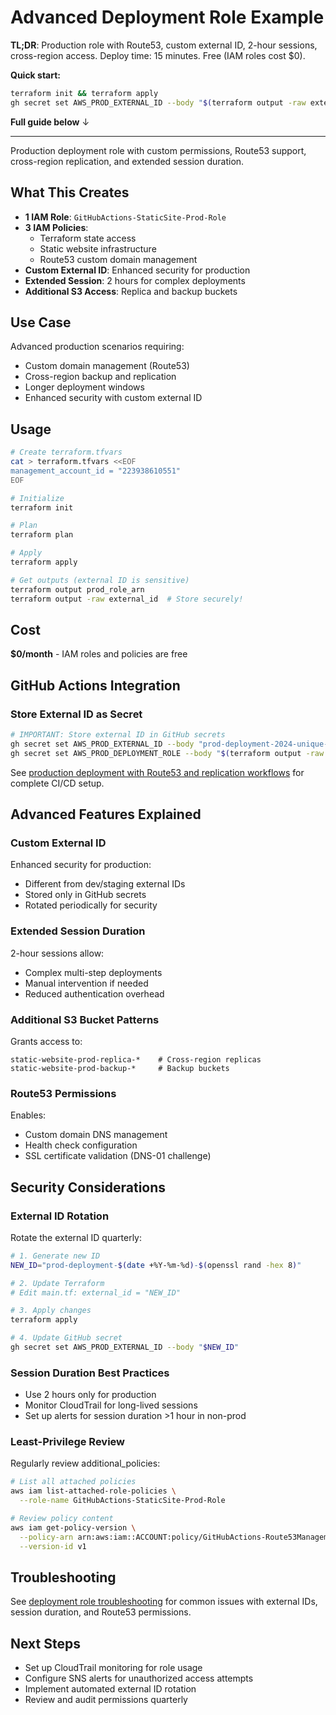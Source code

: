# Advanced Deployment Role Example

**TL;DR**: Production role with Route53, custom external ID, 2-hour sessions, cross-region access. Deploy time: 15 minutes. Free (IAM roles cost $0).

**Quick start:**
```bash
terraform init && terraform apply
gh secret set AWS_PROD_EXTERNAL_ID --body "$(terraform output -raw external_id)"
```

**Full guide below** ↓

---

Production deployment role with custom permissions, Route53 support, cross-region replication, and extended session duration.

## What This Creates

- **1 IAM Role**: `GitHubActions-StaticSite-Prod-Role`
- **3 IAM Policies**:
  - Terraform state access
  - Static website infrastructure
  - Route53 custom domain management
- **Custom External ID**: Enhanced security for production
- **Extended Session**: 2 hours for complex deployments
- **Additional S3 Access**: Replica and backup buckets

## Use Case

Advanced production scenarios requiring:
- Custom domain management (Route53)
- Cross-region backup and replication
- Longer deployment windows
- Enhanced security with custom external ID

## Usage

```bash
# Create terraform.tfvars
cat > terraform.tfvars <<EOF
management_account_id = "223938610551"
EOF

# Initialize
terraform init

# Plan
terraform plan

# Apply
terraform apply

# Get outputs (external ID is sensitive)
terraform output prod_role_arn
terraform output -raw external_id  # Store securely!
```

## Cost

**$0/month** - IAM roles and policies are free

## GitHub Actions Integration

### Store External ID as Secret

```bash
# IMPORTANT: Store external ID in GitHub secrets
gh secret set AWS_PROD_EXTERNAL_ID --body "prod-deployment-2024-unique-id"
gh secret set AWS_PROD_DEPLOYMENT_ROLE --body "$(terraform output -raw prod_role_arn)"
```

See [production deployment with Route53 and replication workflows](/home/user0/workspace/github/celtikill/static-site/terraform/docs/GITHUB_ACTIONS.md#production-deployment-advanced) for complete CI/CD setup.

## Advanced Features Explained

### Custom External ID

Enhanced security for production:
- Different from dev/staging external IDs
- Stored only in GitHub secrets
- Rotated periodically for security

### Extended Session Duration

2-hour sessions allow:
- Complex multi-step deployments
- Manual intervention if needed
- Reduced authentication overhead

### Additional S3 Bucket Patterns

Grants access to:
```hcl
static-website-prod-replica-*    # Cross-region replicas
static-website-prod-backup-*     # Backup buckets
```

### Route53 Permissions

Enables:
- Custom domain DNS management
- Health check configuration
- SSL certificate validation (DNS-01 challenge)

## Security Considerations

### External ID Rotation

Rotate the external ID quarterly:

```bash
# 1. Generate new ID
NEW_ID="prod-deployment-$(date +%Y-%m-%d)-$(openssl rand -hex 8)"

# 2. Update Terraform
# Edit main.tf: external_id = "NEW_ID"

# 3. Apply changes
terraform apply

# 4. Update GitHub secret
gh secret set AWS_PROD_EXTERNAL_ID --body "$NEW_ID"
```

### Session Duration Best Practices

- Use 2 hours only for production
- Monitor CloudTrail for long-lived sessions
- Set up alerts for session duration >1 hour in non-prod

### Least-Privilege Review

Regularly review additional_policies:

```bash
# List all attached policies
aws iam list-attached-role-policies \
  --role-name GitHubActions-StaticSite-Prod-Role

# Review policy content
aws iam get-policy-version \
  --policy-arn arn:aws:iam::ACCOUNT:policy/GitHubActions-Route53Management-Prod \
  --version-id v1
```

## Troubleshooting

See [deployment role troubleshooting](/home/user0/workspace/github/celtikill/static-site/terraform/docs/TROUBLESHOOTING.md#deployment-role-issues) for common issues with external IDs, session duration, and Route53 permissions.

## Next Steps

- Set up CloudTrail monitoring for role usage
- Configure SNS alerts for unauthorized access attempts
- Implement automated external ID rotation
- Review and audit permissions quarterly
